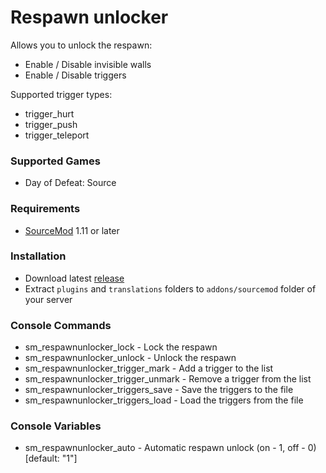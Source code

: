 # Respawn unlocker

Allows you to unlock the respawn:

* Enable / Disable invisible walls
* Enable / Disable triggers

Supported trigger types:

* trigger_hurt
* trigger_push
* trigger_teleport

### Supported Games

* Day of Defeat: Source

### Requirements

* [SourceMod](https://www.sourcemod.net) 1.11 or later

### Installation

* Download latest [release](https://github.com/dronelektron/respawn-unlocker/releases)
* Extract `plugins` and `translations` folders to `addons/sourcemod` folder of your server

### Console Commands

* sm_respawnunlocker_lock - Lock the respawn
* sm_respawnunlocker_unlock - Unlock the respawn
* sm_respawnunlocker_trigger_mark - Add a trigger to the list
* sm_respawnunlocker_trigger_unmark - Remove a trigger from the list
* sm_respawnunlocker_triggers_save - Save the triggers to the file
* sm_respawnunlocker_triggers_load - Load the triggers from the file

### Console Variables

* sm_respawnunlocker_auto - Automatic respawn unlock (on - 1, off - 0) [default: "1"]
